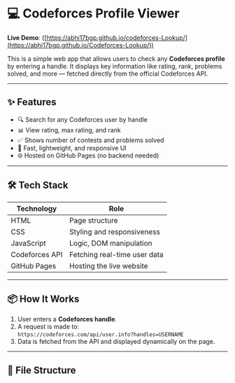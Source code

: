 # 💻 Codeforces Profile Viewer

**Live Demo**: ([https://abhi17bgp.github.io/codeforces-Lookup/](https://abhi17bgp.github.io/Codeforces-Lookup/))

This is a simple web app that allows users to check any **Codeforces profile** by entering a handle. It displays key information like rating, rank, problems solved, and more — fetched directly from the official Codeforces API.

---

## ✨ Features

- 🔍 Search for any Codeforces user by handle
- 📊 View rating, max rating, and rank
- ✅ Shows number of contests and problems solved
- 🚀 Fast, lightweight, and responsive UI
- 🌐 Hosted on GitHub Pages (no backend needed)

---

## 🛠️ Tech Stack

| Technology     | Role                          |
|----------------|-------------------------------|
| HTML           | Page structure                |
| CSS            | Styling and responsiveness    |
| JavaScript     | Logic, DOM manipulation       |
| Codeforces API | Fetching real-time user data  |
| GitHub Pages   | Hosting the live website      |

---

## 📦 How It Works

1. User enters a **Codeforces handle**.
2. A request is made to:  
   `https://codeforces.com/api/user.info?handles=USERNAME`
3. Data is fetched from the API and displayed dynamically on the page.

---

## 📁 File Structure

